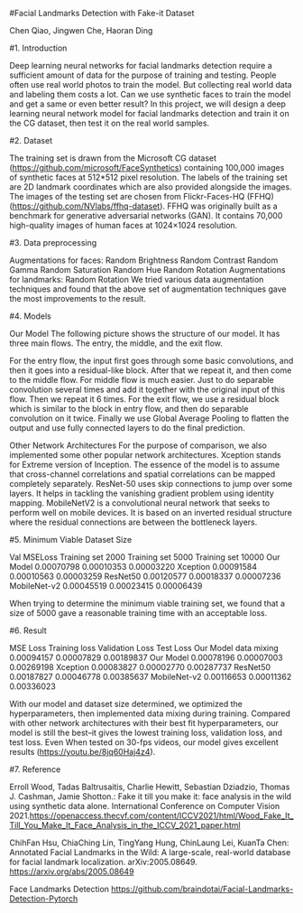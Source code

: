 #Facial Landmarks Detection with Fake-it Dataset

Chen Qiao, Jingwen Che, Haoran Ding

#1. Introduction

Deep learning neural networks for facial landmarks detection require a sufficient amount of data for the purpose of training and testing. 
People often use real world photos to train the model. But collecting real world data and labeling them costs a lot. 
Can we use synthetic faces to train the model and get a same or even better result? 
In this project, we will design a deep learning neural network model for facial landmarks detection and train it on the CG dataset, then test it on the real world samples.

#2. Dataset
                                    
The training set is drawn from the Microsoft CG dataset (https://github.com/microsoft/FaceSynthetics) containing 100,000 images of synthetic faces at 512*512 pixel resolution. The labels of the training set are 2D landmark coordinates which are also provided alongside the images. The images of the testing set are chosen from Flickr-Faces-HQ (FFHQ) (https://github.com/NVlabs/ffhq-dataset).  FFHQ was originally built as a benchmark  for generative adversarial networks (GAN). It contains 70,000 high-quality images of human faces at 1024×1024 resolution. 

#3. Data preprocessing

Augmentations for faces:
Random Brightness
Random Contrast
Random Gamma
Random Saturation
Random Hue
Random Rotation
Augmentations for landmarks:
Random Rotation
We tried various data augmentation techniques and found that the above set of augmentation techniques gave the most improvements to the result.

#4. Models

Our Model
The following picture shows the structure of our model. It has three main flows. The entry, the middle, and the exit flow.

For the entry flow, the input first goes through some basic convolutions, and then it goes into a residual-like block. After that we repeat it, and then come to the middle flow. For middle flow is much easier. Just to do separable convolution several times and add it together with the original input of this flow. Then we repeat it 6 times. For the exit flow, we use a residual block which is similar to the block in entry flow, and then do separable convolution on it twice. Finally we use Global Average Pooling to flatten the output and use fully connected layers to do the final prediction.

Other Network Architectures
For the purpose of comparison, we also implemented some other popular network architectures.
Xception stands for Extreme version of Inception. The essence of the model is to assume that cross-channel correlations and spatial correlations can be mapped completely separately.
ResNet-50 uses skip connections  to jump over some layers. It helps in tackling the vanishing gradient problem using identity mapping.
MobileNetV2 is a convolutional neural network that seeks to perform well on mobile devices. It is based on an inverted residual structure where the residual connections are between the bottleneck layers.

#5. Minimum Viable Dataset Size

Val MSELoss 
Training set 
2000
Training set 
5000
Training set 
10000
Our Model
0.00070798
0.00010353
0.00003220
Xception
0.00091584
0.00010563
0.00003259
ResNet50
0.00120577
0.00018337
0.00007236
MobileNet-v2
0.00045519
0.00023415
0.00006439


When trying to determine the minimum viable training set, we found that a size of 5000 gave a reasonable training time with an acceptable loss.

#6. Result

MSE Loss 
Training loss
Validation Loss
Test Loss
Our Model data mixing
0.00094157
0.00007829
0.00189837
Our Model
0.00078196
0.00007003
0.00269198
Xception
0.00083827
0.00002770
0.00287737
ResNet50
0.00187827
0.00046778
0.00385637
MobileNet-v2
0.00116653
0.00011362
0.00336023



With our model and dataset size determined, we optimized the hyperparameters, then implemented data mixing during training. Compared with other network architectures with their best fit hyperparameters, our model is still the best–it  gives the lowest training loss, validation loss, and test loss. Even When tested on 30-fps videos, our model gives  excellent results (https://youtu.be/8jq60Haj4z4).

#7. Reference

Erroll Wood, Tadas Baltrusaitis, Charlie Hewitt, Sebastian Dziadzio, Thomas J. Cashman, Jamie Shotton.: Fake it till you make it: face analysis in the wild using synthetic data alone. International Conference on Computer Vision 2021.https://openaccess.thecvf.com/content/ICCV2021/html/Wood_Fake_It_Till_You_Make_It_Face_Analysis_in_the_ICCV_2021_paper.html

ChihFan Hsu, ChiaChing Lin, TingYang Hung, ChinLaung Lei, KuanTa Chen: Annotated Facial Landmarks in the Wild: A large-scale, real-world database for facial landmark localization. arXiv:2005.08649.
https://arxiv.org/abs/2005.08649

Face Landmarks Detection
https://github.com/braindotai/Facial-Landmarks-Detection-Pytorch
